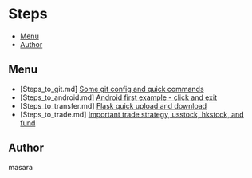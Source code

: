 # Steps 

- [Menu](#Menu)
- [Author](#Author)

## Menu

- [Steps_to_git.md] [Some git config and quick commands](Steps_to_git.md)
- [Steps_to_android.md] [Android first example - click and exit](Steps_to_android.md)
- [Steps_to_transfer.md] [Flask quick upload and download](Steps_to_transfer.md)
- [Steps_to_trade.md] [Important trade strategy, usstock, hkstock, and fund](Steps_to_trade.md)

## Author

masara